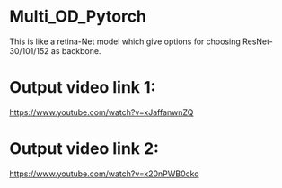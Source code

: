 # Multi_OD_Pytorch
This is like a retina-Net model which give options for choosing ResNet-30/101/152 as backbone.


# Output video link 1: 
https://www.youtube.com/watch?v=xJaffanwnZQ
# Output video link 2:
https://www.youtube.com/watch?v=x20nPWB0cko
